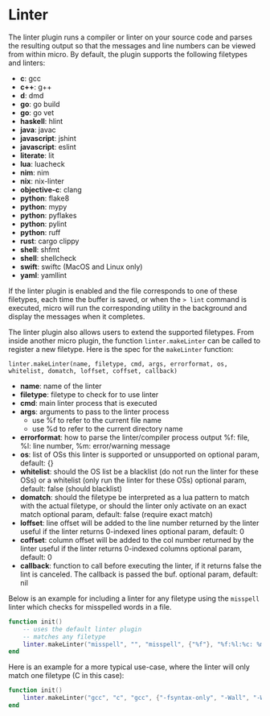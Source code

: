 # Linter

The linter plugin runs a compiler or linter on your source code
and parses the resulting output so that the messages and line numbers
can be viewed from within micro. By default, the plugin supports the
following filetypes and linters:

* **c**: gcc
* **c++**: g++
* **d**: dmd
* **go**: go build
* **go**: go vet
* **haskell**: hlint
* **java**: javac
* **javascript**: jshint
* **javascript**: eslint
* **literate**: lit
* **lua**: luacheck
* **nim**: nim
* **nix**: nix-linter
* **objective-c**: clang
* **python**: flake8
* **python**: mypy
* **python**: pyflakes
* **python**: pylint
* **python**: ruff
* **rust**: cargo clippy
* **shell**: shfmt
* **shell**: shellcheck
* **swift**: swiftc (MacOS and Linux only)
* **yaml**: yamllint

If the linter plugin is enabled and the file corresponds to one of
these filetypes, each time the buffer is saved, or when the `> lint`
command is executed, micro will run the corresponding utility in the
background and display the messages when it completes.

The linter plugin also allows users to extend the supported filetypes.
From inside another micro plugin, the function `linter.makeLinter` can
be called to register a new filetype. Here is the spec for the `makeLinter`
function:

`linter.makeLinter(name, filetype, cmd, args, errorformat, os, whitelist, domatch, loffset, coffset, callback)`

* **name**: name of the linter
* **filetype**: filetype to check for to use linter
* **cmd**: main linter process that is executed
* **args**: arguments to pass to the linter process
    * use %f to refer to the current file name
    * use %d to refer to the current directory name
* **errorformat**: how to parse the linter/compiler process output
    %f: file, %l: line number, %m: error/warning message
* **os**: list of OSs this linter is supported or unsupported on
    optional param, default: {}
* **whitelist**: should the OS list be a blacklist (do not run the linter for these OSs)
           or a whitelist (only run the linter for these OSs)
    optional param, default: false (should blacklist)
* **domatch**: should the filetype be interpreted as a lua pattern to match with
         the actual filetype, or should the linter only activate on an exact match
    optional param, default: false (require exact match)
* **loffset**: line offset will be added to the line number returned by the linter
         useful if the linter returns 0-indexed lines
    optional param, default: 0
* **coffset**: column offset will be added to the col number returned by the linter
         useful if the linter returns 0-indexed columns
    optional param, default: 0
* **callback**: function to call before executing the linter, if it returns
          false the lint is canceled. The callback is passed the buf.
    optional param, default: nil

Below is an example for including a linter for any filetype using
the `misspell` linter which checks for misspelled words in a file.

```lua
function init()
    -- uses the default linter plugin
    -- matches any filetype
    linter.makeLinter("misspell", "", "misspell", {"%f"}, "%f:%l:%c: %m", {}, false, true)
end
```

Here is an example for a more typical use-case, where the linter will only match one filetype (C in this case):

```lua
function init()
    linter.makeLinter("gcc", "c", "gcc", {"-fsyntax-only", "-Wall", "-Wextra", "%f"}, "%f:%l:%c:.+: %m")
end
```
